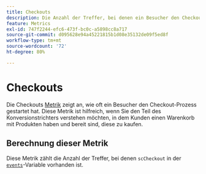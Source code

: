 ```yaml
---
title: Checkouts
description: Die Anzahl der Treffer, bei denen ein Besucher den Checkout-Prozess gestartet hat.
feature: Metrics
exl-id: 747f2244-efc6-473f-bc0c-a5898cc8a717
source-git-commit: d095628e94a45221815b1d08e35132de09f5ed8f
workflow-type: tm+mt
source-wordcount: '72'
ht-degree: 80%

---
```


# Checkouts

Die Checkouts [Metrik](overview.md) zeigt an, wie oft ein Besucher den Checkout-Prozess gestartet hat. Diese Metrik ist hilfreich, wenn Sie den Teil des Konversionstrichters verstehen möchten, in dem Kunden einen Warenkorb mit Produkten haben und bereit sind, diese zu kaufen.

## Berechnung dieser Metrik

Diese Metrik zählt die Anzahl der Treffer, bei denen `scCheckout` in der [`events`](/help/implement/vars/page-vars/events/events-overview.md)-Variable vorhanden ist.
